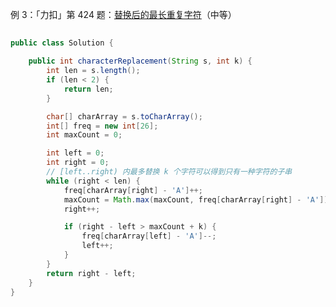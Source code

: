 例 3：「力扣」第 424 题：[替换后的最长重复字符](https://leetcode-cn.com/problems/longest-repeating-character-replacement/)（中等）


## 

```java
public class Solution {

    public int characterReplacement(String s, int k) {
        int len = s.length();
        if (len < 2) {
            return len;
        }

        char[] charArray = s.toCharArray();
        int[] freq = new int[26];
        int maxCount = 0;

        int left = 0;
        int right = 0;
        // [left..right) 内最多替换 k 个字符可以得到只有一种字符的子串
        while (right < len) {
            freq[charArray[right] - 'A']++;
            maxCount = Math.max(maxCount, freq[charArray[right] - 'A']);
            right++;

            if (right - left > maxCount + k) {
                freq[charArray[left] - 'A']--;
                left++;
            }
        }
        return right - left;
    }
}
```
